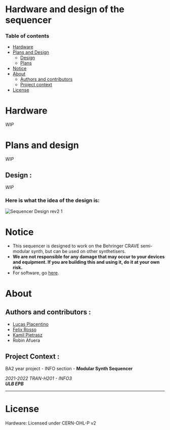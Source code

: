 # Hardware and design of the sequencer

### Table of contents

<!--ts-->
   * [Hardware](#hardware)
   * [Plans and Design](#plans-and-design)
      * [Design](#design)
      * [Plans](plans)
   * [Notice](#notice)
   * [About](#about)
      * [Authors and contributors](#authors-and-contributors)
      * [Project context](#project-context)
   * [License](#license)
<!--te-->


# Hardware
*WIP*

# Plans and design
*WIP*
## Design :
*WIP*
### Here is what the idea of the design is:
![Sequencer Design rev2 1](https://user-images.githubusercontent.com/23436953/154850474-aaf32eb7-b44f-4970-b82d-26ea91712338.png)


# Notice

- This sequencer is designed to work on the Behringer CRAVE semi-modular synth, but can be used on other synthetisers.
- **We are not responsible for any damage that may occur to your devices and equipment. If you are building this and using it, do it at your own risk.**
- For software, go [here](https://github.com/lucasplacentino/TRANH201INFO3-Sequencer/tree/main/code).

# About

## Authors and contributors :
- [Lucas Placentino](https://github.com/lucasplacentino)
- [Felix Rosso](https://github.com/felixlebg)
- [Kamil Pietrasz](https://github.com/NexieSlowo)
- Robin Afuera

## Project Context :
BA2 year project - INFO section - **Modular Synth Sequencer**

*2021-2022 TRAN-H201 - INFO3* <br>
***ULB EPB***

-------------------------------------

# License
Hardware: Licensed under CERN-OHL-P v2
